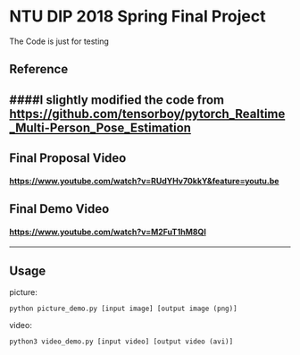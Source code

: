 # NTU DIP 2018 Spring Final Project
The Code is just for testing
## Reference
####I slightly modified the code from https://github.com/tensorboy/pytorch_Realtime_Multi-Person_Pose_Estimation
---
## Final Proposal Video
#### https://www.youtube.com/watch?v=RUdYHv70kkY&feature=youtu.be
## Final Demo Video
#### https://www.youtube.com/watch?v=M2FuT1hM8QI
---
## Usage
picture:
```
python picture_demo.py [input image] [output image (png)]
```
video:
```
python3 video_demo.py [input video] [output video (avi)]
```
